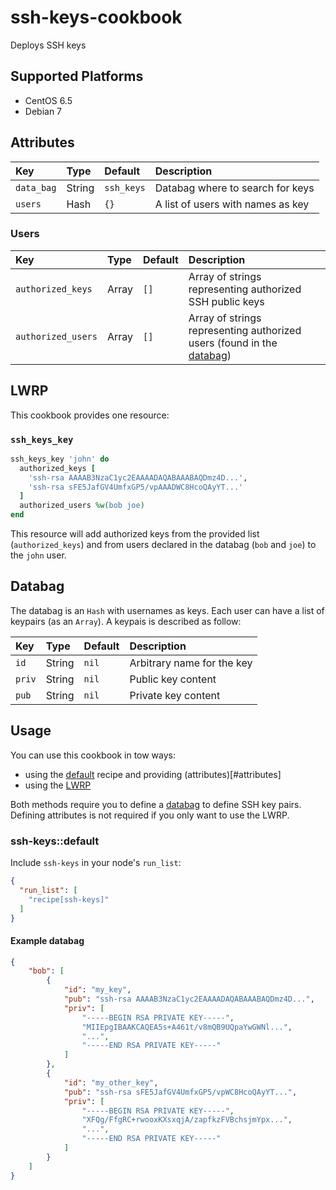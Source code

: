 # ssh-keys-cookbook

Deploys SSH keys

## Supported Platforms

* CentOS 6.5
* Debian 7

## Attributes

| Key         | Type       | Default    | Description                                           |
| :---------- |:---------- | :--------- | :---------------------------------------------------- |
| `data_bag`  | String     | `ssh_keys` | Databag where to search for keys                      |
| `users`     | Hash       | `{}`       | A list of users with names as key                     |

### Users

| Key                 | Type       | Default    | Description                                                                       |
| :------------------ |:---------- | :--------- | :-------------------------------------------------------------------------------- |
| `authorized_keys`   | Array      | `[]`       | Array of strings representing authorized SSH public keys                          |
| `authorized_users`  | Array      | `[]`       | Array of strings representing authorized users (found in the [databag](#databag)) |

## LWRP

This cookbook provides one resource:

### `ssh_keys_key`

```ruby
ssh_keys_key 'john' do
  authorized_keys [
    'ssh-rsa AAAAB3NzaC1yc2EAAAADAQABAAABAQDmz4D...',
    'ssh-rsa sFE5JafGV4UmfxGP5/vpAAADWC8HcoQAyYT...'
  ]
  authorized_users %w(bob joe)
end

```

This resource will add authorized keys from the provided list (`authorized_keys`) and from users declared in the databag (`bob` and `joe`) to the `john` user.

## Databag

The databag is an `Hash` with usernames as keys. Each user can have a list of keypairs (as an `Array`).
A keypais is described as follow:

| Key    | Type   | Default | Description                |
| :------|:------ | :------ | :------------------------- |
| `id`   | String | `nil`   | Arbitrary name for the key |
| `priv` | String | `nil`   | Public key content         |
| `pub`  | String | `nil`   | Private key content        |

## Usage

You can use this cookbook in tow ways:

* using the [default](#ssh-keys-default) recipe and providing (attributes)[#attributes]
* using the [LWRP](#lwrp) 

Both methods require you to define a [databag](#databag) to define SSH key pairs. Defining attributes is not required if you only want to use the LWRP.

### ssh-keys::default

Include `ssh-keys` in your node's `run_list`:

```json
{
  "run_list": [
    "recipe[ssh-keys]"
  ]
}
```

#### Example databag

```json
{    
    "bob": [
        {
            "id": "my_key",
            "pub": "ssh-rsa AAAAB3NzaC1yc2EAAAADAQABAAABAQDmz4D...",
            "priv": [
                "-----BEGIN RSA PRIVATE KEY-----",
                "MIIEpgIBAAKCAQEA5s+A461t/v8mQB9UQpaYwGWNl...",
                "...",
                "-----END RSA PRIVATE KEY-----"
            ]
        },
        {
            "id": "my_other_key",
            "pub": "ssh-rsa sFE5JafGV4UmfxGP5/vpWC8HcoQAyYT...",
            "priv": [
                "-----BEGIN RSA PRIVATE KEY-----",
                "XFQg/FfgRC+rwooxKXsxqjA/zapfkzFVBchsjmYpx...",
                "...",
                "-----END RSA PRIVATE KEY-----"
            ]
        }
    ]
}

```

